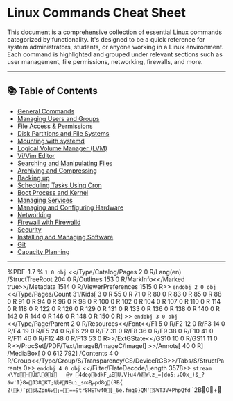 # Linux Commands Cheat Sheet

This document is a comprehensive collection of essential Linux commands categorized by functionality. It's designed to be a quick reference for system administrators, students, or anyone working in a Linux environment. Each command is highlighted and grouped under relevant sections such as user management, file permissions, networking, firewalls, and more.

---

## 📚 Table of Contents
- [General Commands](#general-commands)
- [Managing Users and Groups](#managing-users-and-groups)
- [File Access & Permissions](#file-access--permissions)
- [Disk Partitions and File Systems](#disk-partitions-and-file-systems)
- [Mounting with systemd](#mounting-with-systemd)
- [Logical Volume Manager (LVM)](#logical-volume-manager-lvm)
- [Vi/Vim Editor](#vivim-editor)
- [Searching and Manipulating Files](#searching-and-manipulating-files)
- [Archiving and Compressing](#archiving-and-compressing)
- [Backing up](#backing-up)
- [Scheduling Tasks Using Cron](#scheduling-tasks-using-cron)
- [Boot Process and Kernel](#boot-process-and-kernel)
- [Managing Services](#managing-services)
- [Managing and Configuring Hardware](#managing-and-configuring-hardware)
- [Networking](#networking)
- [Firewall with Firewalld](#firewall-with-firewalld)
- [Security](#security)
- [Installing and Managing Software](#installing-and-managing-software)
- [Git](#git)
- [Capacity Planning](#capacity-planning)

---
%PDF-1.7
%
`1 0 obj`
<</Type/Catalog/Pages 2 0 R/Lang(en) /StructTreeRoot 204 0 R/Outlines 153 0 R/MarkInfo<</Marked true>>/Metadata 1514 0 R/ViewerPreferences 1515 0 R>>
`endobj
2 0 obj`
<</Type/Pages/Count 31/Kids[ 3 0 R 55 0 R 71 0 R 80 0 R 83 0 R 85 0 R 88 0 R 91 0 R 94 0 R 96 0 R 98 0 R 100 0 R 102 0 R 104 0 R 107 0 R 110 0 R 114 0 R 118 0 R 122 0 R 126 0 R 129 0 R 131 0 R 133 0 R 136 0 R 138 0 R 140 0 R 142 0 R 144 0 R 146 0 R 148 0 R 150 0 R] >>
`endobj
3 0 obj`
<</Type/Page/Parent 2 0 R/Resources<</Font<</F1 5 0 R/F2 12 0 R/F3 14 0 R/F4 19 0 R/F5 24 0 R/F6 29 0 R/F7 31 0 R/F8 36 0 R/F9 38 0 R/F10 41 0 R/F11 46 0 R/F12 48 0 R/F13 53 0 R>>/ExtGState<</GS10 10 0 R/GS11 11 0 R>>/ProcSet[/PDF/Text/ImageB/ImageC/ImageI] >>/Annots[ 40 0 R] /MediaBox[ 0 0 612 792] /Contents 4 0 R/Group<</Type/Group/S/Transparency/CS/DeviceRGB>>/Tabs/S/StructParents 0>>
`endobj
4 0 obj`
<</Filter/FlateDecode/Length 3578>>
`stream
x\Yo~ǙE͛l@i	@v 4deǫbdkFݜEU,V}u4/WWlz_=|do5;ذOOx_)$_?ӓw'I}8=Ј38KT;緂#NEuɿ_snגBصpd8g(RB{	Z(k)¯ps&Zpn6w;===9tr8HETw40[_6e.fʜq0}QNʳSWT3V+PhpQfd`
`2B0+ 
